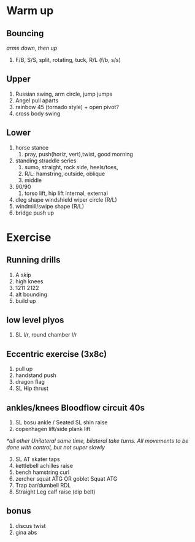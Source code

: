 # Warm up
## Bouncing 
*arms down, then up*
1. F/B, S/S, split, rotating, tuck, R/L (f/b, s/s)

## Upper
1. Russian swing, arm circle, jump jumps
1. Angel pull aparts
1. rainbow 45 (tornado style) + open pivot?
1. cross body swing

## Lower    
1. horse stance
    1. pray, push(horiz, vert),twist, good morning
1. standing straddle series
    1. sumo, straight, rock side, heels/toes,
    1. R/L: hamstring, outside, oblique
    1. middle
1. 90/90
    1. torso lift, hip lift internal, external
1. dleg shape windshield wiper circle (R/L)
1. windmill/swipe shape (R/L)
1. bridge push up

# Exercise
## Running drills
1. A skip
1. high knees
1. 1211 2122
1. alt bounding
1. build up

## low level plyos
1. SL l/r, round chamber l/r

## Eccentric exercise (3x8c)
1. pull up
1. handstand push
1. dragon flag
1. SL Hip thrust

## ankles/knees Bloodflow circuit 40s
1. SL bosu ankle / Seated SL shin raise
1. copenhagen lift/side plank lift

*\*all other Unilateral same time, bilateral take turns.  All movements to be done with control, but not super slowly*

3. SL AT skater taps
1. kettlebell achilles raise 
1. bench hamstring curl 
1. zercher squat ATG OR goblet Squat ATG
1. Trap bar/dumbell RDL 
3. Straight Leg calf raise (dip belt)

## bonus
1. discus twist
1. gina abs
<!-- 1. scissor
1. hurdle walk overs, arms up
1. backwards hurdle walk overs, arms up
1. lateral hurdle walk overs, arms up -->